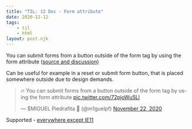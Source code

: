 ```yaml
---
title: "TIL: 12 Dec - Form attribute"
date: 2020-12-12
tags:
    - til
    - html
layout: post.njk
---
```


<p>You can submit forms from a button outside of the form tag by using the form attribute (<a href="https://twitter.com/m1guelpf/status/1330374315058073600">source and discussion)</a></p>

<p>Can be useful for example in a reset or submit form button, that is placed somewhere outside due to design demands.</p>

<div class="snippet">
    <blockquote class="twitter-tweet"><p lang="en" dir="ltr">🔥 You can submit forms from a button outside of the form tag by using the form attribute <a href="https://t.co/72pjoWu5Ll">pic.twitter.com/72pjoWu5Ll</a></p>&mdash; $MIGUEL Piedrafita 🥬 (@m1guelpf) <a href="https://twitter.com/m1guelpf/status/1330374315058073600?ref_src=twsrc%5Etfw">November 22, 2020</a></blockquote> <script async src="https://platform.twitter.com/widgets.js" charset="utf-8"></script>
</div>

<p>Supported - <a href="https://caniuse.com/form-attribute">everywhere except IE11</a></p>
